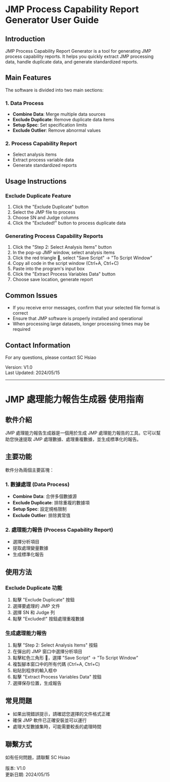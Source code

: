 # JMP Process Capability Report Generator User Guide

## Introduction
JMP Process Capability Report Generator is a tool for generating JMP process capability reports. It helps you quickly extract JMP processing data, handle duplicate data, and generate standardized reports.

## Main Features
The software is divided into two main sections:

### 1. Data Process
- **Combine Data**: Merge multiple data sources
- **Exclude Duplicate**: Remove duplicate data items
- **Setup Spec**: Set specification limits
- **Exclude Outlier**: Remove abnormal values

### 2. Process Capability Report
- Select analysis items 
- Extract process variable data
- Generate standardized reports

## Usage Instructions

### Exclude Duplicate Feature
1. Click the "Exclude Duplicate" button
2. Select the JMP file to process
3. Choose SN and Judge columns
4. Click the "Excluded!" button to process duplicate data

### Generating Process Capability Reports
1. Click the "Step 2: Select Analysis Items" button
2. In the pop-up JMP window, select analysis items
3. Click the red triangle 🔻, select "Save Script" -> "To Script Window"
4. Copy all code in the script window (Ctrl+A, Ctrl+C)
5. Paste into the program's input box
6. Click the "Extract Process Variables Data" button
7. Choose save location, generate report

## Common Issues
- If you receive error messages, confirm that your selected file format is correct
- Ensure that JMP software is properly installed and operational
- When processing large datasets, longer processing times may be required

## Contact Information
For any questions, please contact SC Hsiao

Version: V1.0  
Last Updated: 2024/05/15

---

# JMP 處理能力報告生成器 使用指南

## 軟件介紹
JMP 處理能力報告生成器是一個用於生成 JMP 處理能力報告的工具。它可以幫助您快速提取 JMP 處理數據、處理重複數據，並生成標準化的報告。

## 主要功能
軟件分為兩個主要區塊：

### 1. 數據處理 (Data Process)
- **Combine Data**: 合併多個數據源
- **Exclude Duplicate**: 排除重複的數據項
- **Setup Spec**: 設定規格限制
- **Exclude Outlier**: 排除異常值

### 2. 處理能力報告 (Process Capability Report)
- 選擇分析項目
- 提取處理變量數據
- 生成標準化報告

## 使用方法

### Exclude Duplicate 功能
1. 點擊 "Exclude Duplicate" 按鈕
2. 選擇要處理的 JMP 文件
3. 選擇 SN 和 Judge 列
4. 點擊 "Excluded!" 按鈕處理重複數據

### 生成處理能力報告
1. 點擊 "Step 2: Select Analysis Items" 按鈕
2. 在彈出的 JMP 窗口中選擇分析項目
3. 點擊紅色三角形 🔻，選擇 "Save Script" -> "To Script Window"
4. 複製腳本窗口中的所有代碼 (Ctrl+A, Ctrl+C)
5. 粘貼到程序的輸入框中
6. 點擊 "Extract Process Variables Data" 按鈕
7. 選擇保存位置，生成報告

## 常見問題
- 如果出現錯誤提示，請確認您選擇的文件格式正確
- 確保 JMP 軟件已正確安裝並可以運行
- 處理大型數據集時，可能需要較長的處理時間

## 聯繫方式
如有任何問題，請聯繫 SC Hsiao

版本: V1.0  
更新日期: 2024/05/15 